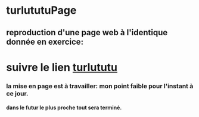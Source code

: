 # turlututuPage
## reproduction d'une page web à l'identique  donnée en exercice:
# suivre le lien [turlututu](https://anya75.github.io./#anya75githubio)
### la mise en page est à travailler: mon point faible pour l'instant à ce jour.
####  dans le futur le plus proche tout sera terminé.
 
